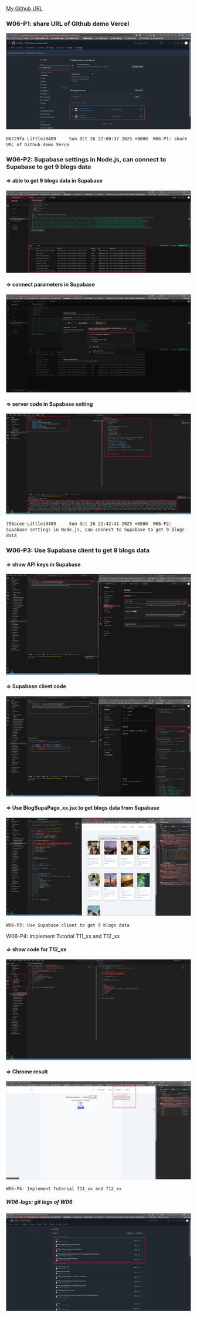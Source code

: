 [My Github URL](https://github.com/Littlei0409/1141-2N-kunsiang-86)

### W06-P1: share URL of Github demo Vercel
 
![](w06-p1.png)
 
```
08729fa Littlei0409     Sun Oct 26 22:00:37 2025 +0800  W06-P1: share URL of Github demo Verce
```

### W06-P2: Supabase settings in Node.js, can connect to Supabase to get 9 blogs data
 
#### => able to get 9 blogs data in Supabase
 
![](w06-p2-1.png)
 
#### => connect parameters in Supabase
 
![](w06-p2-2.png)
 
#### => server code in Supabase setting
 
![](w06-p2-3.png)
 
```
758acee Littlei0409     Sun Oct 26 22:42:41 2025 +0800  W06-P2: Supabase settings in Node.js, can connect to Supabase to get 9 blogs data
```

### W06-P3: Use Supabase client to get 9 blogs data
 
#### => show API keys in Supabase
 
![](w06-p3-1.png)
 
#### => Supabase client code
 
![](w06-p3-2.png)
 
#### => Use BlogSupaPage_xx.jsx to get blogs data from Supabase
 
![](w06-p3-3.png)
 
```
W06-P3: Use Supabase client to get 9 blogs data
```

W06-P4: Implement Tutorial T11_xx and T12_xx
 
#### => show code for T12_xx
 
![](w06-p4-1.png)
 
#### => Chrome result
 
![](w06-p4-2.png)
 
```
W06-P4: Implement Tutorial T11_xx and T12_xx
```

##### W06-logs: git logs of W06
![](w06-log.png)
